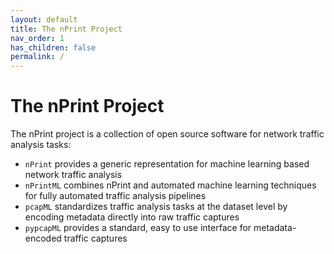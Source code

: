 ```yaml
---
layout: default
title: The nPrint Project
nav_order: 1
has_children: false
permalink: /
---
```


# The nPrint Project

The nPrint project is a collection of open source software for network traffic analysis tasks:

- `nPrint` provides a generic representation for machine learning based network traffic analysis
- `nPrintML` combines nPrint and automated machine learning techniques for fully automated traffic analysis pipelines
- `pcapML` standardizes traffic analysis tasks at the dataset level by encoding metadata directly into raw traffic captures
- `pypcapML` provides a standard, easy to use interface for metadata-encoded traffic captures
